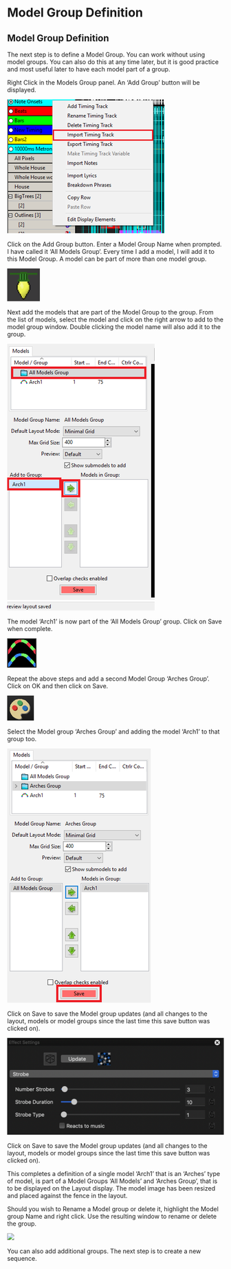 # Model Group Definition

## Model Group Definition

The next step is to define a Model Group. You can work without using model groups. You can also do this at any time later, but it is good practice and most useful later to have each model part of a group.

Right Click in the Models Group panel. An ‘Add Group’ button will be displayed.

![](../../.gitbook/assets/image%20%28368%29.png)

Click on the Add Group button. Enter a Model Group Name when prompted. I have called it ‘All Models Group‘. Every time I add a model, I will add it to this Model Group. A model can be part of more than one model group.

![](../../.gitbook/assets/image%20%2880%29.png)

Next add the models that are part of the Model Group to the group. From the list of models, select the model and click on the right arrow to add to the model group window. Double clicking the model name will also add it to the group.

![](../../.gitbook/assets/image-774.png)

The model ‘Arch1’ is now part of the ‘All Models Group’ group. Click on Save when complete.

![](../../.gitbook/assets/image%20%28136%29.png)

Repeat the above steps and add a second Model Group ‘Arches Group’. Click on OK and then click on Save.

![](../../.gitbook/assets/image%20%28355%29.png)

Select the Model group ‘Arches Group’ and adding the model ‘Arch1’ to that group too.

![](../../.gitbook/assets/image%20%28574%29.png)

Click on Save to save the Model group updates \(and all changes to the layout, models or model groups since the last time this save button was clicked on\).

![](../../.gitbook/assets/image%20%28635%29.png)

Click on Save to save the Model group updates \(and all changes to the layout, models or model groups since the last time this save button was clicked on\).

This completes a definition of a single model ‘Arch1’ that is an ‘Arches’ type of model, is part of a Model Groups ‘All Models’ and ‘Arches Group’, that is to be displayed on the Layout display. The model image has been resized and placed against the fence in the layout.

Should you wish to Rename a Model group or delete it, highlight the Model group Name and right click. Use the resulting window to rename or delete the group.

![](https://lh5.googleusercontent.com/ONkOxGJe7JqjVFM188v1BWh56hzCpQkfYj1iFSXyhLVja5jbCCnD3w_GuM0yloZ3AtHHWOlZh9HGbpGhDs3Rw3sFyRDFUxU_7JoaphY9hFfylBbEpx4IkPIzRwUGLDMD-dCCnVFe)

You can also add additional groups. The next step is to create a new sequence.


